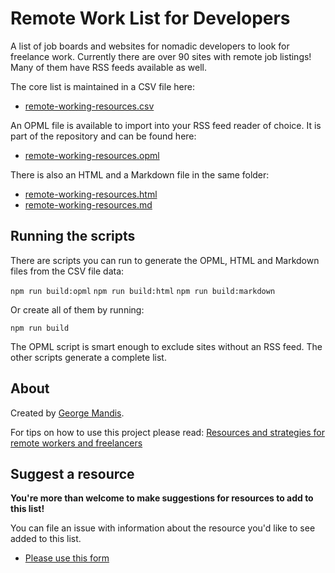 # Remote Work List for Developers

A list of job boards and websites for nomadic developers to look for freelance work. Currently there are over 90 sites with remote job listings! Many of them have RSS feeds available as well.

The core list is maintained in a CSV file here:

- [remote-working-resources.csv](https://github.com/georgemandis/remote-working-list/blob/main/remote-working-resources.csv)

An OPML file is available to import into your RSS feed reader of choice. It is part of the repository and can be found here:

- [remote-working-resources.opml](https://github.com/georgemandis/remote-working-list/blob/main/dist/remote-working-resources.opml)

There is also an HTML and a Markdown file in the same folder:
- [remote-working-resources.html](https://github.com/georgemandis/remote-working-list/blob/main/dist/remote-working-resources.html)
- [remote-working-resources.md](https://github.com/georgemandis/remote-working-list/blob/main/dist/remote-working-resources.md)

## Running the scripts

There are scripts you can run to generate the OPML, HTML and Markdown files from the CSV file data:

`npm run build:opml`
`npm run build:html`
`npm run build:markdown`

Or create all of them by running:

`npm run build`

The OPML script is smart enough to exclude sites without an RSS feed. The other scripts generate a complete list.

## About 
Created by [George Mandis](https://george.mand.is).

For tips on how to use this project please read: [Resources and strategies for remote workers and freelancers
](https://george.mand.is/2017/10/resources-and-strategies-for-remote-workers-and-freelancers/)

## Suggest a resource

**You're more than welcome to make suggestions for resources to add to this list!**


You can file an issue with information about the resource you'd like to see added to this list.

- [Please use this form](https://github.com/georgemandis/remote-working-list/issues/new?assignees=georgemandis&labels=suggested&template=feature_request.yml&title=%5BSuggested%5D%3A+)
